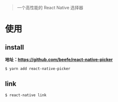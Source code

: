 > 一个高性能的 React Native 选择器

# 使用

## install

**地址：https://github.com/beefe/react-native-picker**

```bash
$ yarn add react-native-picker
```

## link

```
$ react-native link
```
